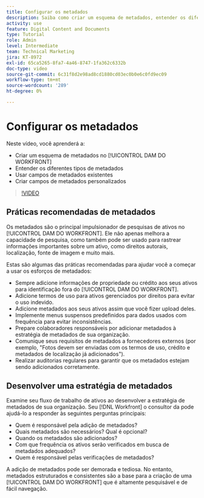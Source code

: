 ```yaml
---
title: Configurar os metadados
description: Saiba como criar um esquema de metadados, entender os diferentes tipos de metadados, usar campos de metadados existentes e muito mais no [!UICONTROL DAM DO WORKFRONT].
activity: use
feature: Digital Content and Documents
type: Tutorial
role: Admin
level: Intermediate
team: Technical Marketing
jira: KT-8972
exl-id: 65ca5265-8fa7-4a46-8747-1fa362c6332b
doc-type: video
source-git-commit: 6c31f8d2e98ad8cd1880cd03ec0b0e6c0fd9ec09
workflow-type: tm+mt
source-wordcount: '289'
ht-degree: 0%

---
```


# Configurar os metadados

Neste vídeo, você aprenderá a:

* Criar um esquema de metadados no [!UICONTROL DAM DO WORKFRONT]
* Entender os diferentes tipos de metadados
* Usar campos de metadados existentes
* Criar campos de metadados personalizados

>[!VIDEO](https://video.tv.adobe.com/v/335235/?quality=12&learn=on)

## Práticas recomendadas de metadados

Os metadados são o principal impulsionador de pesquisas de ativos no [!UICONTROL DAM DO WORKFRONT]. Ele não apenas melhora a capacidade de pesquisa, como também pode ser usado para rastrear informações importantes sobre um ativo, como direitos autorais, localização, fonte de imagem e muito mais.

Estas são algumas das práticas recomendadas para ajudar você a começar a usar os esforços de metadados:

* Sempre adicione informações de propriedade ou crédito aos seus ativos para identificação fora do [!UICONTROL DAM DO WORKFRONT].
* Adicione termos de uso para ativos gerenciados por direitos para evitar o uso indevido.
* Adicione metadados aos seus ativos assim que você fizer upload deles.
* Implemente menus suspensos predefinidos para dados usados com frequência para evitar inconsistências.
* Prepare colaboradores responsáveis por adicionar metadados à estratégia de metadados de sua organização.
* Comunique seus requisitos de metadados a fornecedores externos (por exemplo, &quot;Fotos devem ser enviadas com os termos de uso, crédito e metadados de localização já adicionados&quot;).
* Realizar auditorias regulares para garantir que os metadados estejam sendo adicionados corretamente.

## Desenvolver uma estratégia de metadados

Examine seu fluxo de trabalho de ativos ao desenvolver a estratégia de metadados de sua organização. Seu [!DNL Workfront] o consultor da pode ajudá-lo a responder às seguintes perguntas principais:

* Quem é responsável pela adição de metadados?
* Quais metadados são necessários? Qual é opcional?
* Quando os metadados são adicionados?
* Com que frequência os ativos serão verificados em busca de metadados adequados?
* Quem é responsável pelas verificações de metadados?

A adição de metadados pode ser demorada e tediosa. No entanto, metadados estruturados e consistentes são a base para a criação de uma [!UICONTROL DAM DO WORKFRONT] que é altamente pesquisável e de fácil navegação.
